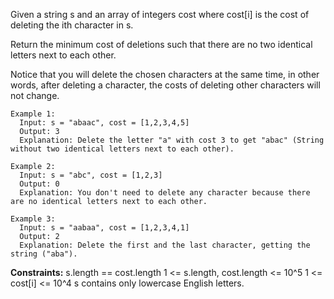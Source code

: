 Given a string s and an array of integers cost where cost[i] is the cost of deleting the ith character in s.

Return the minimum cost of deletions such that there are no two identical letters next to each other.

Notice that you will delete the chosen characters at the same time, in other words, after deleting a character, the costs of deleting other characters will not change.

```
Example 1:
  Input: s = "abaac", cost = [1,2,3,4,5]
  Output: 3
  Explanation: Delete the letter "a" with cost 3 to get "abac" (String without two identical letters next to each other).

Example 2:
  Input: s = "abc", cost = [1,2,3]
  Output: 0
  Explanation: You don't need to delete any character because there are no identical letters next to each other.

Example 3:
  Input: s = "aabaa", cost = [1,2,3,4,1]
  Output: 2
  Explanation: Delete the first and the last character, getting the string ("aba").
```  

**Constraints:**
  s.length == cost.length
  1 <= s.length, cost.length <= 10^5
  1 <= cost[i] <= 10^4
  s contains only lowercase English letters.
